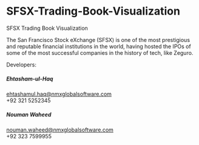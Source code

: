 # SFSX-Trading-Book-Visualization
SFSX Trading Book Visualization

The San Francisco Stock eXchange (SFSX) is one of the most prestigious and reputable
financial institutions in the world, having hosted the IPOs of some of the most successful companies in the history of tech, like Zeguro.

Developers:

##### Ehtasham-ul-Haq
ehtashamul.haq@nmxglobalsoftware.com <br/>
+92 321 5252345

##### Nouman Waheed
nouman.waheed@nmxglobalsoftware.com <br/>
+92 323 7599955
